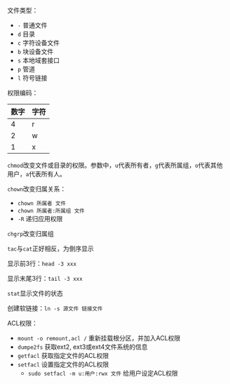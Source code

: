 文件类型：

* `-` 普通文件
* `d` 目录
* `c` 字符设备文件
* `b` 块设备文件
* `s` 本地域套接口
* `p` 管道
* `l` 符号链接

权限编码：

|数字|字符|
|---|---|
|4|r|
|2|w|
|1|x|

`chmod`改变文件或目录的权限。参数中，`u`代表所有者，`g`代表所属组，`o`代表其他用户，`a`代表所有人。

`chown`改变归属关系：

* `chown 所属者 文件`
* `chown 所属者:所属组 文件`
* `-R` 递归应用权限

`chgrp`改变归属组

`tac`与`cat`正好相反，为倒序显示

显示前3行：`head -3 xxx`

显示末尾3行：`tail -3 xxx`

`stat`显示文件的状态

创建软链接：`ln -s 源文件 链接文件`

ACL权限：

* `mount -o remount,acl /` 重新挂载根分区，并加入ACL权限
* `dumpe2fs` 获取ext2, ext3或ext4文件系统的信息
* `getfacl` 获取指定文件的ACL权限
* `setfacl` 设置指定文件的ACL权限
    * `sudo setfacl -m u:用户:rwx 文件` 给用户设定ACL权限


